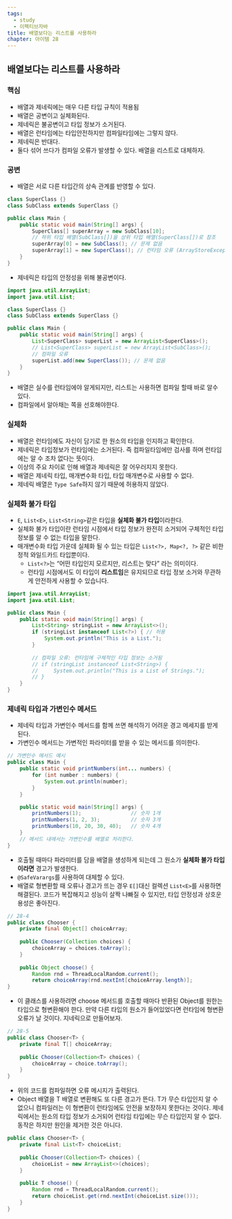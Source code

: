 ```yaml
---
tags:
  - study
  - 이펙티브자바
title: 배열보다는 리스트를 사용하라
chapter: 아이템 28
---
```

## 배열보다는 리스트를 사용하라

### 핵심
- 배열과 제네릭에는 매우 다른 타입 규칙이 적용됨
- 배열은 공변이고 실체화된다.
- 제네릭은 불공변이고 타입 정보가 소거된다.
- 배열은 런타임에는 타입안전하지만 컴파일타임에는 그렇지 않다.
- 제네릭은 반대다.
- 둘다 섞어 쓰다가 컴파일 오류가 발생할 수 있다. 배열을 리스트로 대체하자.

### 공변
- 배열은 서로 다른  타입간의 상속 관계를 반영할 수 있다.
```java
class SuperClass {}
class SubClass extends SuperClass {}

public class Main {
    public static void main(String[] args) {
        SuperClass[] superArray = new SubClass[10]; 
        // 하위 타입 배열(SubClass[])을 상위 타입 배열(SuperClass[])로 참조
        superArray[0] = new SubClass(); // 문제 없음
        superArray[1] = new SuperClass(); // 런타임 오류 (ArrayStoreException)
    }
}
```
- 제네릭은 타입의 안정성을 위해 불공변이다.
```java
import java.util.ArrayList;
import java.util.List;

class SuperClass {}
class SubClass extends SuperClass {}

public class Main {
    public static void main(String[] args) {
        List<SuperClass> superList = new ArrayList<SuperClass>();
        // List<SuperClass> superList = new ArrayList<SubClass>(); 
        // 컴파일 오류
        superList.add(new SuperClass()); // 문제 없음
    }
}
```
- 배열은 실수를 런타임에야 알게되지만, 리스트는 사용하면 컴파일 할때 바로 알수 있다.
- 컴파일에서 알아채는 쪽을 선호해야한다.

### 실체화
- 배열은 런타임에도 자신이 담기로 한 원소의 타입을 인지하고 확인한다.
- 제네릭은 타입정보가 런타임에는 소거된다. 즉 컴파일타임에만 검사를 하며 런타임에는 알 수 조차 없다는 뜻이다. 
- 이상의 주요 차이로 인해 배열과 제네릭은 잘 어우러지지 못한다.
- 배열은 제네릭 타입, 매개변수화 타입, 타입 매개변수로 사용할 수 없다.
- 제네릭 배열은 `Type Safe`하지 않기 때문에 허용하지 않았다.

### 실체화 불가 타입
- `E`, `List<E>`, `List<String>`같은 타입을 **실체화 불가 타입**이라한다.
- 실체화 불가 타입이란 런타임 시점에서 타입 정보가 완전히 소거되어 구체적인 타입 정보를 알 수 없는 타입을 말한다.
- 매개변수화 타입 가운데 실체화 될 수 있는 타입은 `List<?>, Map<?, ?>` 같은 비한정적 와일드카드 타입뿐이다.
	- `List<?>`는 “어떤 타입인지 모르지만, 리스트는 맞다” 라는 의미이다.
	- 런타임 시점에서도 이 타입이 **리스트임**은 유지되므로 타입 정보 소거와 무관하게 안전하게 사용할 수 있습니다.
```java
import java.util.ArrayList;
import java.util.List;

public class Main {
    public static void main(String[] args) {
        List<String> stringList = new ArrayList<>();
        if (stringList instanceof List<?>) { // 허용
            System.out.println("This is a List.");
        }
        
        // 컴파일 오류: 런타임에 구체적인 타입 정보는 소거됨
        // if (stringList instanceof List<String>) { 
        //     System.out.println("This is a List of Strings.");
        // }
    }
}
```
### 제네릭 타입과 가변인수 메서드
- 제네릭 타입과 가변인수 메서드를 함께 쓰면 해석하기 어려운 경고 메세지를 받게 된다.
- 가변인수 메서드는 가변적인 파라미터를 받을 수 있는 메서드를 의미한다.
```java
// 가변인수 메서드 예시
public class Main {
    public static void printNumbers(int... numbers) {
        for (int number : numbers) {
            System.out.println(number);
        }
    }

    public static void main(String[] args) {
        printNumbers(1);                // 숫자 1개
        printNumbers(1, 2, 3);          // 숫자 3개
        printNumbers(10, 20, 30, 40);   // 숫자 4개
    }
    // 메서드 내에서는 가변인수를 배열로 처리한다.
}
```
- 호출될 때마다 파라미터를 담을 배열을 생성하게 되는데 그 원소가 **실체화 불가 타입이라면** 경고가 발생한다.
-  `@SafeVarargs`를 사용하여 대체할 수 있다.
- 배열로 형변환할 때 오류나 경고가 뜨는 경우 `E[]`대신 컬렉션 `List<E>`를 사용하면 해결된다. 코드가 복잡해지고 성능이 살짝 나빠질 수 있지만, 타입 안정성과 상호운용성은 좋아진다.
```java
// 28-4 
public class Chooser {
    private final Object[] choiceArray;
    
    public Chooser(Collection choices) {
        choiceArray = choices.toArray();
    }
    
    public Object choose() {
        Random rnd = ThreadLocalRandom.current();
        return choiceArray(rnd.nextInt[choiceArray.length)];
}
```
- 이  클래스를 사용하려면 choose 메서드를 호출할 때마다 반환된 Object를 원한는 타입으로 형변환해야 한다. 만약 다른 타입의 원소가 들어있었다면 런타임에 형변환 오류가 날 것이다. 지네릭으로 만들어보자.
```java
// 28-5
public class Chooser<T> {
    private final T[] choiceArray;
    
    public Chooser(Collection<T> choices) {
        choiceArray = choice.toArray();
    }
}
```
- 위의 코드를 컴파일하면 오류 메시지가 출력된다.
- Object 배열을 T 배열로 변환해도 또 다른 경고가 뜬다. T가 무슨 타입인지 알 수 없으니 컴파일러는 이 형변환이 런타임에도 안전을 보장하지 못한다는 것이다. 제네릭에서는 원소의 타입 정보가 소거되어 런타임 타입에는 무슨 타입인지 알 수 없다. 동작은 하지만 원인을 제거한 것은 아니다.
```java
public class Chooser<T> {
    private final List<T> choiceList;
    
    public Chooser(Collection<T> choices) {
        choiceList = new ArrayList<>(choices);
    }
    
    public T choose() {
        Random rnd = ThreadLocalRandom.current();
        return choiceList.get(rnd.nextInt(choiceList.size()));
    }
}
```
